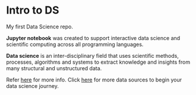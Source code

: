 # Intro to DS
My first Data Science repo.

__Jupyter notebook__ was created to support interactive data science and scientific computing across all programming languages.

__Data science__ is an inter-disciplinary field that uses scientific methods, processes, algorithms and systems to extract knowledge and insights from many structural and unstructured data.


Refer [here](https://towardsdatascience.com/beginners-guide-to-jupyter-notebook-8bb85b85085) for more info.
Click [here](https://medium.com/@shinichiokada/list-of-data-sources-de586e4fdd7) for more data sources to begin your data science journey.
